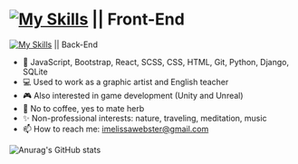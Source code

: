 ### 



[![My Skills](https://skills.thijs.gg/icons?i=javascript,bootstrap,react,scss,css,html)](https://skills.thijs.gg) || Front-End
===
[![My Skills](https://skills.thijs.gg/icons?i=python,django,sqlite)](https://skills.thijs.gg) || Back-End

- 🌱 JavaScript, Bootstrap, React, SCSS, CSS, HTML, Git, Python, Django, SQLite
- 💻 Used to work as a graphic artist and English teacher
- 🎮 Also interested in game development (Unity and Unreal)
- 🌿 No to coffee, yes to mate herb
- ✨ Non-professional interests: nature, traveling, meditation, music 
- 📫 How to reach me: imelissawebster@gmail.com

![Anurag's GitHub stats](https://github-readme-stats.vercel.app/api?username=melissawebster&show_icons=true&theme=prussian)<p></p>


